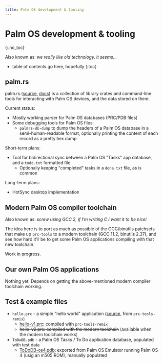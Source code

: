 ```yaml
---
title: Palm OS development & tooling
---
```


# Palm OS development & tooling
{:.no_toc}

Also known as: _we really like old technology, it seems…_

* table of contents go here, hopefully
{:toc}


## palm.rs

palm.rs ([source][palmrs-repo], [docs][palmrs-docs]) is a collection of library
crates and command-line tools for interacting with Palm OS devices, and the
data stored on them.

Current status:

* Mostly working parser for Palm OS databases (PRC/PDB files)
* Some debugging tools for Palm OS files:
  * `palmrs-db-dump` to dump the headers of a Palm OS database in a
    semi-human-readable format, optionally printing the content of each record
    as a pretty hex dump

Short-term plans:

* Tool for bidirectional sync between a Palm OS "Tasks" app database, and a
  `todo.txt` formatted file 
  * Optionally keeping "completed" tasks in a `done.txt` file, as is common

Long-term plans:

* HotSync desktop implementation


## Modern Palm OS compiler toolchain

Also known as: _screw using GCC 2, if I'm writing C I want it to be nice!_

The idea here is to port as much as possible of the GCC/binutils patchsets that
make up `prc-tools` to a modern toolchain (GCC 11.2, binutils 2.37), and see
how hard it'll be to get some Palm OS applications compiling with that new
toolchain.

Work in progress.


## Our own Palm OS applications

Nothing yet. Depends on getting the above-mentioned modern compiler toolchain
working.


## Test & example files

* `hello.prc` - a simple "hello world" application ([source][hello-source],
  from `prc-tools-remix`)
  * [hello-v1.prc][hello-prctools]: compiled with `prc-tools-remix`
  * ~~hello-v2.prc: compiled with the modern toolchain~~ (available when the
    modern toolchain works)
* `ToDoDB.pdb` - a Palm OS Tasks / To Do application database, populated with
  test data
  * [ToDoDB-os4.pdb][]: exported from Palm OS Emulator running Palm OS 4 (usig
    an m505 ROM), manually populated


[palmrs-repo]: https://github.com/u1f408/palmrs/
[palmrs-docs]: https://u1f408.github.io/palmrs/
[hello-source]: https://github.com/jichu4n/prc-tools-remix/tree/master/tools/hello-world-app/
[hello-prctools]: https://palm.sfo2.cdn.digitaloceanspaces.com/hello/hello-v1.prc
[hello-modern]: https://palm.sfo2.cdn.digitaloceanspaces.com/hello/hello-v2.prc
[ToDoDB-os4.pdb]: https://palm.sfo2.cdn.digitaloceanspaces.com/test-data/ToDoDB-os4.pdb
